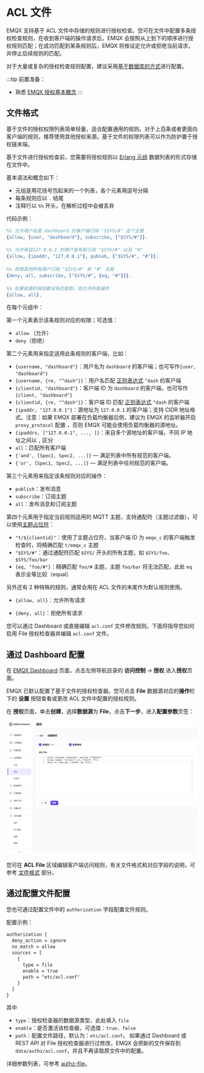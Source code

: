 # ACL 文件

EMQX 支持基于 ACL 文件中存储的规则进行授权检查。您可在文件中配置多条授权检查规则，在收到客户端的操作请求后，EMQX 会按照从上到下的顺序进行授权规则匹配；在成功匹配到某条规则后，EMQX 将按设定允许或拒绝当前请求，并停止后续规则的匹配。

对于大量或复杂的授权检查规则配置，建议采用[基于数据库的方式](./mnesia.md)进行配置。

:::tip 前置准备：

- 熟悉 [EMQX 授权基本概念](./authz.md)
:::

## 文件格式
基于文件的授权权限列表简单轻量，适合配置通用的规则。对于上百条或者更面向客户端的规则，推荐使用其他授权来源。基于文件的权限列表可以作为防护置于授权链末端。

基于文件进行授权检查前，您需要将授权规则以 [Erlang 元组](https://www.erlang.org/doc/reference_manual/data_types.html#tuple) 数据列表的形式存储在文件中。

基本语法和概念如下：

- 元组是用花括号包起来的一个列表，各个元素用逗号分隔
- 每条规则应以 `.` 结尾
- 注释行以 `%%` 开头，在解析过程中会被丢弃

代码示例：

```erlang
%% 允许用户名是 dashboard 的客户端订阅 "$SYS/#" 这个主题
{allow, {user, "dashboard"}, subscribe, ["$SYS/#"]}.

%% 允许来自127.0.0.1 的用户发布和订阅 "$SYS/#" 以及 "#"
{allow, {ipaddr, "127.0.0.1"}, pubsub, ["$SYS/#", "#"]}.

%% 拒绝其他所有用户订阅 "$SYS/#" 和 "#" 主题
{deny, all, subscribe, ["$SYS/#", {eq, "#"}]}.

%% 如果前面的规则都没有匹配到，则允许所有操作
{allow, all}.
```

在每个元组中：

第一个元素表示该条规则对应的权限；可选值：

- `allow` （允许）
- `deny`（拒绝）

第二个元素用来指定适用此条规则的客户端，比如：

- `{username, "dashboard"}`：用户名为 `dashboard` 的客户端；也可写作`{user, "dashboard"}`
- `{username, {re, "^dash"}}`：用户名匹配 [正则表达式](https://www.erlang.org/doc/man/re.html#regexp_syntax) `^dash` 的客户端
- `{clientid, "dashboard"}`：客户端 ID 为 `dashboard` 的客户端，也可写作`{client, "dashboard"}`
- `{clientid, {re, "^dash"}}`：客户端 ID 匹配 [正则表达式](https://www.erlang.org/doc/man/re.html#regexp_syntax) `^dash` 的客户端
- `{ipaddr, "127.0.0.1"}`：源地址为 `127.0.0.1` 的客户端；支持 CIDR 地址格式。注意：如果 EMQX 部署在负载均衡器后侧，建议为 EMQX 的监听器开启 `proxy_protocol` 配置 <!--这里需要一个超链接，告诉用户如何配置-->，否则 EMQX 可能会使用负载均衡器的源地址。
- `{ipaddrs, ["127.0.0.1", ..., ]}`：来自多个源地址的客户端，不同 IP 地址之间以 `,` 区分
- `all`：匹配所有客户端
- `{'and', [Spec1, Spec2, ...]}` — 满足列表中所有规范的客户端。
- `{'or', [Spec1, Spec2, ...]}` — 满足列表中任何规范的客户端。

第三个元素用来指定该条规则对应的操作：

- `publish`：发布消息
- `subscribe`：订阅主题
- `all`：发布消息和订阅主题

第四个元素用于指定当前规则适用的 MQTT 主题，支持通配符（主题过滤器），可以使用[主题占位符](./authz.md#主题占位符)：

- `"t/${clientid}"`：使用了主题占位符，当客户端 ID 为 `emqx_c` 的客户端触发检查时，将精确匹配 `t/emqx_c` 主题
- `"$SYS/#"`：通过通配符匹配 `$SYS/` 开头的所有主题，如 `$SYS/foo`、 `$SYS/foo/bar`
- `{eq, "foo/#"}`：精确匹配 `foo/#` 主题，主题 `foo/bar` 将无法匹配，此处 `eq` 表示全等比较（equal）

另外还有 2 种特殊的规则，通常会用在 ACL 文件的末尾作为默认规则使用。

- `{allow, all}`：允许所有请求

- `{deny, all}`：拒绝所有请求


您可以通过 Dashboard 或直接编辑 `acl.conf` 文件修改规则。下面将指导您如何启用 File 授权检查器并编辑 `acl.conf` 文件。

## 通过 Dashboard 配置

在 [EMQX Dashboard](http://127.0.0.1:18083/#/authentication) 页面，点击左侧导航目录的 **访问控制** -> **授权** 进入**授权**页面。

EMQX 已默认配置了基于文件的授权检查器。您可点击 **File** 数据源对应的**操作**栏下的 **设置** 按钮查看或更改 ACL 文件中配置的授权规则。

在 **授权**页面，单击**创建**，选择**数据源**为 **File**，点击**下一步**，进入**配置参数**页签：

![file authentication](./assets/authz-file.png)

您可在 **ACL File** 区域编辑客户端访问规则，有关文件格式和对应字段的说明，可参考 [文件格式](#文件格式) 部分。

## 通过配置文件配置

<!--TODO 这部分需要在配置样例修改后修改，补充关键参数的解释。-->

您也可通过配置文件中的 `authorization` 字段配置文件规则。

配置示例：

```hocon
authorization {
  deny_action = ignore
  no_match = allow
  sources = [
    {
      type = file
      enable = true
      path = "etc/acl.conf"
    }
  ]
}
```

其中

- `type`：授权检查器的数据源类型，此处填入 `file`
- `enable`：是否激活该检查器，可选值：`true`、`false`
- `path`：配置文件路径，默认为：`etc/acl.conf`。 如果通过 Dashboard 或 REST API 对 File 授权检查器进行过修改，EMQX 会把新的文件保存到 `data/authz/acl.conf`，并且不再读取原文件中的配置。

详细参数列表，可参考 [authz-file](../../configuration/configuration-manual.md#authz-file)。

